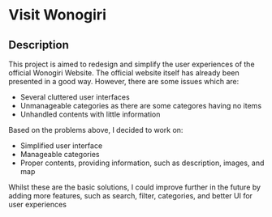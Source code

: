 # Visit Wonogiri

## Description
This project is aimed to redesign and simplify the user experiences of the official Wonogiri Website. The official website itself has already been presented in a good way. However, there are some issues which are: 
- Several cluttered user interfaces
- Unmanageable categories as there are some categores having no items
- Unhandled contents with little information

Based on the problems above, I decided to work on:
- Simplified user interface
- Manageable categories
- Proper contents, providing information, such as description, images, and map
  
Whilst these are the basic solutions, I could improve further in the future by adding more features, such as search, filter, categories, and better UI for user experiences
